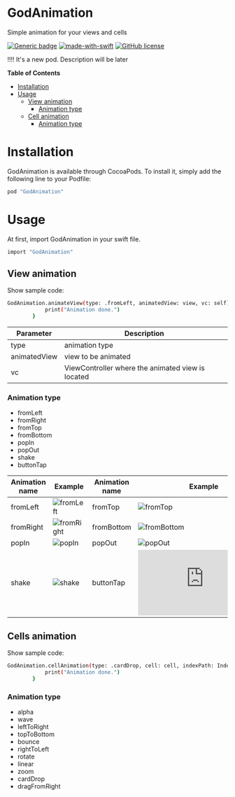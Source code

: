 # GodAnimation
Simple animation for your views and cells

[![Generic badge](https://cocoapod-badges.herokuapp.com/v/GodAnimation/0.0.1/badge.png)](https://cocoapods.org/pods/GodAnimation)
[![made-with-swift](https://img.shields.io/badge/Made%20with-Swift-1f425f.svg)](https://developer.apple.com/swift/)
[![GitHub license](https://img.shields.io/github/license/daoinek/GodAnimation.svg)](https://github.com/daoinek/GodAnimation/blob/master/LICENSE)

!!!! It's a new pod. Description will be later

**Table of Contents**

+ [ Installation ](#install)
+ [ Usage ](#usage)
    + [ View animation ](#view)
        + [ Animation type ](#view-type)
    + [ Cell animation ](#cell)
        + [ Animation type ](#cell-type)
        

<a name="install"></a>
# Installation

GodAnimation is available through CocoaPods. To install it, simply add the following line to your Podfile:
```sh
pod "GodAnimation"
```
<a name="usage"></a>
# Usage

At first, import GodAnimation in your swift file.
```sh
import "GodAnimation"
```

<a name="view"></a>
## View animation

Show sample code:
```sh
GodAnimation.animateView(type: .fromLeft, animatedView: view, vc: self) { (status) in
            print("Animation done.")
        }
```

Parameter  | Description
------------- | -------------
type  | animation type
animatedView  | view to be animated
vc  | ViewController where the animated view is located


<a name="view-type"></a>
### Animation type

- fromLeft
- fromRight
- fromTop
- fromBottom
- popIn
- popOut
- shake
- buttonTap

| Animation name | Example | Animation name | Example |
| ------ | ------ | ------ | ------ |
| fromLeft | ![fromLeft](https://media.giphy.com/media/TJODNeZLP8PFjuaeQB/giphy.gif) | fromTop | ![fromTop](https://media.giphy.com/media/cJBZO1hyKj9q3ILP2E/giphy.gif) |
| fromRight | ![fromRight](https://media.giphy.com/media/cJ9uWwwjxWNNv5K1Sd/giphy.gif) | fromBottom | ![fromBottom](https://media.giphy.com/media/XZxuxIg3uxmIr7kxU5/giphy.gif) |
| popIn | ![popIn](https://media.giphy.com/media/kHsM8FowBQ0M0vVqAh/giphy.gif) | popOut | ![popOut](https://media.giphy.com/media/l4qBkbmFv80EcEuKrR/giphy.gif) |
| shake | ![shake](https://media.giphy.com/media/j03konJGTCv8QKniea/giphy.gif) | buttonTap | ![buttonTap](https://media.giphy.com/media/l4qBkbmFv80EcEuKrR/giphy.gf) |

<a name="cell"></a>
## Cells animation

Show sample code:
```sh
GodAnimation.cellAnimation(type: .cardDrop, cell: cell, indexPath: IndexPath) { (status) in
            print("Animation done.")
        }
```

<a name="cell-type"></a>
### Animation type

- alpha
- wave
- leftToRight
- topToBottom
- bounce
- rightToLeft
- rotate
- linear
- zoom
- cardDrop
- dragFromRight
